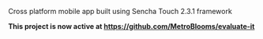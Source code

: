 Cross platform mobile app built using Sencha Touch 2.3.1 framework 

**This project is now active at https://github.com/MetroBlooms/evaluate-it**
